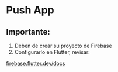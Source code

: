 # Push App

## Importante:

1. Deben de crear su proyecto de Firebase 
2. Configurarlo en Flutter, revisar:

[firebase.flutter.dev/docs](https://firebase.flutter.dev/docs/overview)
